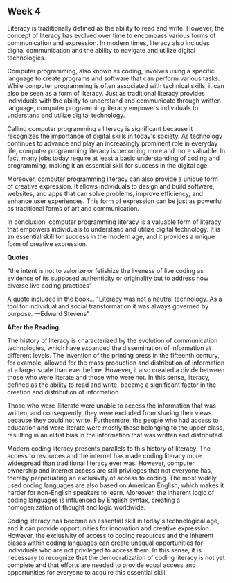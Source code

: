 ## Week 4 

Literacy is traditionally defined as the ability to read and write. However, the concept of literacy has evolved over time to encompass various forms of communication and expression. In modern times, literacy also includes digital communication and the ability to navigate and utilize digital technologies.

Computer programming, also known as coding, involves using a specific language to create programs and software that can perform various tasks. While computer programming is often associated with technical skills, it can also be seen as a form of literacy. Just as traditional literacy provides individuals with the ability to understand and communicate through written language, computer programming literacy empowers individuals to understand and utilize digital technology.

Calling computer programming a literacy is significant because it recognizes the importance of digital skills in today's society. As technology continues to advance and play an increasingly prominent role in everyday life, computer programming literacy is becoming more and more valuable. In fact, many jobs today require at least a basic understanding of coding and programming, making it an essential skill for success in the digital age.

Moreover, computer programming literacy can also provide a unique form of creative expression. It allows individuals to design and build software, websites, and apps that can solve problems, improve efficiency, and enhance user experiences. This form of expression can be just as powerful as traditional forms of art and communication.

In conclusion, computer programming literacy is a valuable form of literacy that empowers individuals to understand and utilize digital technology. It is an essential skill for success in the modern age, and it provides a unique form of creative expression.


**Quotes**

"the intent is not to valorize or fetishize the liveness of live coding as evidence of its supposed authenticity or
originality but to address how diverse live coding practices"

A quote included in the book... 
"Literacy was not a neutral technology. As a tool for individual and social transformation it was always governed by purpose. —Edward Stevens"


**After the Reading:**

The history of literacy is characterized by the evolution of communication technologies, which have expanded the dissemination of information at different levels. The invention of the printing press in the fifteenth century, for example, allowed for the mass production and distribution of information at a larger scale than ever before. However, it also created a divide between those who were literate and those who were not. In this sense, literacy, defined as the ability to read and write, became a significant factor in the creation and distribution of information.

Those who were illiterate were unable to access the information that was written, and consequently, they were excluded from sharing their views because they could not write. Furthermore, the people who had access to education and were literate were mostly those belonging to the upper class, resulting in an elitist bias in the information that was written and distributed.

Modern coding literacy presents parallels to this history of literacy. The access to resources and the internet has made coding literacy more widespread than traditional literacy ever was. However, computer ownership and internet access are still privileges that not everyone has, thereby perpetuating an exclusivity of access to coding. The most widely used coding languages are also based on American English, which makes it harder for non-English speakers to learn. Moreover, the inherent logic of coding languages is influenced by English syntax, creating a homogenization of thought and logic worldwide.

Coding literacy has become an essential skill in today's technological age, and it can provide opportunities for innovation and creative expression. However, the exclusivity of access to coding resources and the inherent biases within coding languages can create unequal opportunities for individuals who are not privileged to access them. In this sense, it is necessary to recognize that the democratization of coding literacy is not yet complete and that efforts are needed to provide equal access and opportunities for everyone to acquire this essential skill.









